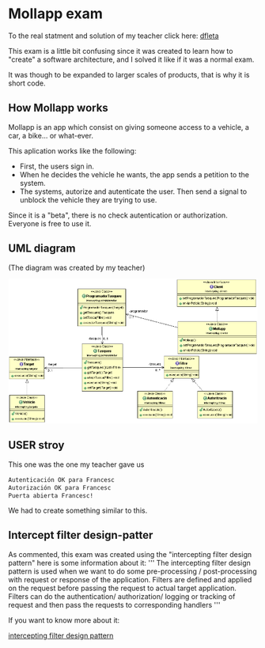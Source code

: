 # Mollapp exam

To the real statment and solution of my teacher click here: [dfleta](https://github.com/dfleta/mollap-intercepting-filter)

This exam is a little bit confusing since it was created to learn how to "create" a software architecture, and I solved it like if it was a normal exam.

It was though to be expanded to larger scales of products, that is why it is short code. 

## How Mollapp works

Mollapp is an app which consist on giving someone access to a vehicle, a car, a bike... or what-ever.

This aplication works like the following:

* First, the users sign in.
* When he decides the vehicle he wants, the app sends a petition to the system.
* The systems, autorize and autenticate the user. Then send a signal to unblock the vehicle they are trying to use.

Since it is a "beta", there is no check autentication or authorization. Everyone is free to use it.

## UML diagram

(The diagram was created by my teacher)

![uml](./doc/diagrama_clases_UML_intercepting_filter.jpg)

## USER stroy

This one was the one my teacher gave us 
```
Autenticación OK para Francesc
Autorización OK para Francesc
Puerta abierta Francesc!
```

We had to create something similar to this.

## Intercept filter design-patter

As commented, this exam was created using the "intercepting filter design pattern" here is some information about it:
'''
The intercepting filter design pattern is used when we want to do some pre-processing / post-processing with request or response of the application. Filters 
are defined and applied on the request before passing the request to actual target 
application. Filters can do the authentication/ authorization/ logging or tracking of 
request and then pass the requests to corresponding handlers
'''

If you want to know more about it:

[intercepting filter design pattern](https://www.tutorialspoint.com/design_pattern/intercepting_filter_pattern.htm)
